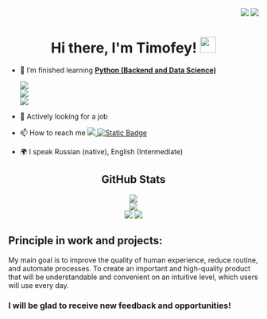 <div align="right">
  <img src="https://komarev.com/ghpvc/?username=volkov-timofey">
  <img src="https://badges.pufler.dev/visits/volkov-timofey/volkov-timofey?color=black&logo=github&style=flat-square">
</div>
<h1 align="center">Hi there, I'm Timofey! 
<img src="https://github.com/blackcater/blackcater/raw/main/images/Hi.gif" height="32"/></h1>


- 🌱 I’m finished learning <a href="https://github.com/volkov-timofey/volkov-timofey/tree/main/Sertificates">**Python (Backend and Data Science)**</a>
  <div><a href="https://ru.hexlet.io/u/volkov_tim">
   <img src="https://img.shields.io/badge/Hexlet-grey?style=style=flat-square&logo=hexlet&logoColor=white">
  </a></div>
  <div><a href="https://team.cft.ru/start/school/computervision">
   <img src="https://img.shields.io/badge/CFT-red?style=style=flat-square&logo=CFT&logoColor=white">
  </a></div>
  <div><a href="https://practicum.yandex.ru/data-scientist/">
   <img src="https://img.shields.io/badge/Yandex-white?style=style=flat-square&logo=Yandex&textColor=red">
  </a>
  </div>
- 🤝 Actively looking for a job
- 📫 How to reach me
  <a href="https://t.me/Volkov_Timofey">
    <img src="https://img.shields.io/badge/-telegram-0088cc?style=style=flat-square&logo=telegram&logoColor=white">
  </a>
  <a href="mailto:volkow.timofey@yandex.ru">
    <img alt="Static Badge" src="https://img.shields.io/badge/Email-for_contact-green?style=style=flat-square">
  </a>

- 🌍 I speak Russian (native), English (Intermediate)

<h2 align="center">GitHub Stats</h2>
<div align="center">
 <img src="https://github-profile-trophy.vercel.app/?username=volkov-timofey&theme=gruvbox&rank=B,C&column=5">
</div>
<div align="center">
  <img src="https://github-readme-stats.vercel.app/api/top-langs/?username=volkov-timofey&layout=compact&theme=dark"> 
</div>
<div align="center">
  <img src="https://github-readme-activity-graph.vercel.app/graph?username=volkov-timofey&theme=github">
  <img src="https://github-profile-summary-cards.vercel.app/api/cards/profile-details?username=volkov-timofey&theme=solarized_dark">
</div>

<h2 align="left">Principle in work and projects:</h2>
<p>My main goal is to improve the quality of human experience, reduce routine, and automate processes.
To create an important and high-quality product that will be understandable and convenient on an intuitive level, which users will use every day.</p>

<h3 align="left">I will be glad to receive new feedback and opportunities!</h3>
